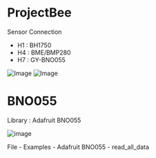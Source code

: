 # ProjectBee

Sensor Connection
 - H1 : BH1750
 - H4 : BME/BMP280
 - H7 : GY-BNO055
   
![Image](https://github.com/user-attachments/assets/b689cbd4-93d7-4b97-9bd6-5a30cf3b85d2) ![Image](https://github.com/user-attachments/assets/18c7620a-1be2-4f42-8854-db002fa05f9e)



# BNO055
Library : Adafruit BNO055

![image](https://github.com/user-attachments/assets/5f35332d-df84-4389-8ac9-81510a590997)

File - Examples - Adafruit BNO055 - read_all_data


